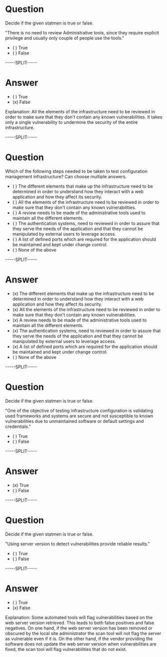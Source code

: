 # Question

Decide if the given statmen is true or false.

"There is no need to review Administrative tools, since they require explicit privilege and usually only couple of people use the tools."

* ( ) True
* ( ) False

-----SPLIT-----

# Answer

* ( ) True
* (x) False

Explanation: All the elements of the infrastructure need to be reviewed in order to make sure that they don't contain any known vulnerabilities. It takes only a single vulnerability to undermine the security of the entire infrastructure. 


-----SPLIT-----


# Question

Which of the following steps needed to be taken to test configuration management infrastructure? Can choose multiple answers.

* ( ) The different elements that make up the infrastructure need to be determined in order to understand how they interact with a web application and how they affect its security.
* ( ) All the elements of the infrastructure need to be reviewed in order to make sure that they don't contain any known vulnerabilities.
* ( ) A review needs to be made of the administrative tools used to maintain all the different elements.
* ( ) The authentication systems, need to reviewed in order to assure that they serve the needs of the application and that they cannot be manipulated by external users to leverage access.
* ( ) A list of defined ports which are required for the application should be maintained and kept under change control.
* ( ) None of the above 

-----SPLIT-----

# Answer

* (x) The different elements that make up the infrastructure need to be determined in order to understand how they interact with a web application and how they affect its security.
* (x) All the elements of the infrastructure need to be reviewed in order to make sure that they don't contain any known vulnerabilities.
* (x) A review needs to be made of the administrative tools used to maintain all the different elements.
* (x) The authentication systems, need to reviewed in order to assure that they serve the needs of the application and that they cannot be manipulated by external users to leverage access.
* (x) A list of defined ports which are required for the application should be maintained and kept under change control.
* ( ) None of the above 

-----SPLIT-----


# Question

Decide if the given statmen is true or false.

"One of the objective of testing infrastructure configuration is validating used frameworks and systems are secure and not susceptible to known vulnerabilities due to unmaintained software or default settings and credentials."

* ( ) True
* ( ) False

-----SPLIT-----

# Answer

* (x) True
* ( ) False

-----SPLIT-----


# Question

Decide if the given statmen is true or false.

"Using server version to detect vulnerabilities provide reliable results."

* ( ) True
* ( ) False

-----SPLIT-----

# Answer

* ( ) True
* (x) False

Explanation: Some automated tools will flag vulnerabilities based on the web server version retrieved. This leads to both false positives and false negatives. On one hand, if the web server version has been removed or obscured by the local site administrator the scan tool will not flag the server as vulnerable even if it is. On the other hand, if the vendor providing the software does not update the web server version when vulnerabilities are fixed, the scan tool will flag vulnerabilities that do not exist.


